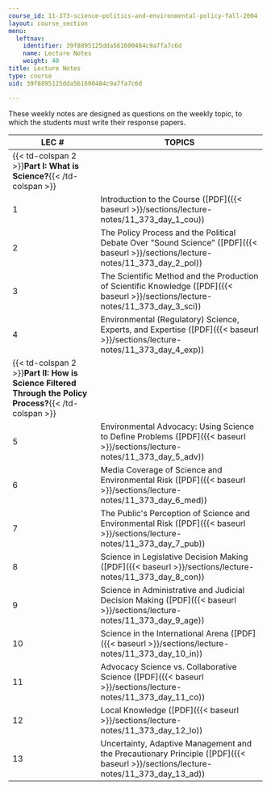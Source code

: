 ```yaml
---
course_id: 11-373-science-politics-and-environmental-policy-fall-2004
layout: course_section
menu:
  leftnav:
    identifier: 39f8895125dda561600484c9a7fa7c6d
    name: Lecture Notes
    weight: 40
title: Lecture Notes
type: course
uid: 39f8895125dda561600484c9a7fa7c6d

---
```


These weekly notes are designed as questions on the weekly topic, to which the students must write their response papers.

| LEC # | TOPICS |
| --- | --- |
| {{< td-colspan 2 >}}**Part I: What is Science?**{{< /td-colspan >}} ||
| 1 | Introduction to the Course ([PDF]({{< baseurl >}}/sections/lecture-notes/11_373_day_1_cou)) |
| 2 | The Policy Process and the Political Debate Over "Sound Science" ([PDF]({{< baseurl >}}/sections/lecture-notes/11_373_day_2_pol)) |
| 3 | The Scientific Method and the Production of Scientific Knowledge ([PDF]({{< baseurl >}}/sections/lecture-notes/11_373_day_3_sci)) |
| 4 | Environmental (Regulatory) Science, Experts, and Expertise ([PDF]({{< baseurl >}}/sections/lecture-notes/11_373_day_4_exp)) |
| {{< td-colspan 2 >}}**Part II: How is Science Filtered Through the Policy Process?**{{< /td-colspan >}} ||
| 5 | Environmental Advocacy: Using Science to Define Problems ([PDF]({{< baseurl >}}/sections/lecture-notes/11_373_day_5_adv)) |
| 6 | Media Coverage of Science and Environmental Risk ([PDF]({{< baseurl >}}/sections/lecture-notes/11_373_day_6_med)) |
| 7 | The Public's Perception of Science and Environmental Risk ([PDF]({{< baseurl >}}/sections/lecture-notes/11_373_day_7_pub)) |
| 8 | Science in Legislative Decision Making ([PDF]({{< baseurl >}}/sections/lecture-notes/11_373_day_8_con)) |
| 9 | Science in Administrative and Judicial Decision Making ([PDF]({{< baseurl >}}/sections/lecture-notes/11_373_day_9_age)) |
| 10 | Science in the International Arena ([PDF]({{< baseurl >}}/sections/lecture-notes/11_373_day_10_in)) |
| 11 | Advocacy Science vs. Collaborative Science ([PDF]({{< baseurl >}}/sections/lecture-notes/11_373_day_11_co)) |
| 12 | Local Knowledge ([PDF]({{< baseurl >}}/sections/lecture-notes/11_373_day_12_lo)) |
| 13 | Uncertainty, Adaptive Management and the Precautionary Principle ([PDF]({{< baseurl >}}/sections/lecture-notes/11_373_day_13_ad))